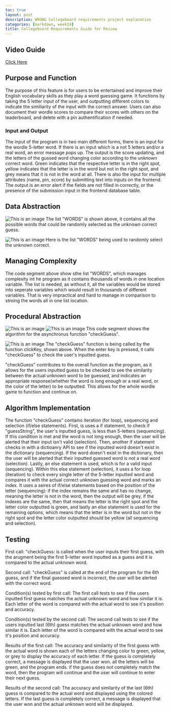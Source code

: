 ```yaml
---
toc: true
layout: post
description: WRONG Collegeboard requirements project explanation
categories: [markdown, week24]
title: Collegeboard Requirements Guide for Review
---
```

## Video Guide
[Click Here](https://youtu.be/GaTUvSp2Wic)

## Purpose and Function
The purpose of this feature is for users to be entertained and improve their English vocabulary skills as they play a word guessing game. It functions by taking the 5 letter input of the user, and outputting different colors to indicate the similiarity of the input with the correct answer. Users can also document their wordle scores to compare their scores with others on the leaderboard, and delete with a pin authentification if needed. 

### Input and Output
The input of the program is in two main different forms, there is an input for the wordle 5-letter word. If there is an input which is a not 5 letters and/or a real word, an error message pops up. The output is the score updating, and the letters of the gussed word changing color according to the unknown correct word. Green indicates that the respective letter is in the right spot, yellow indicates that the letter is in the word but not in the right spot, and grey means that it is not in the word at all. There is also the input for multiple attributes (name, pin, score) by submitting text into inputs on the frontend. The output is an error alert if the fields are not filled in correctly, or the presence of the submission input in the frontend database table. 

## Data Abstraction
![This is an image](https://github.com/aliyatang/Aliya/blob/master/images/23-02-28-pic1.png?raw=true)
The list "WORDS" is shown above, it contains all the possible words that could be randomly selected as the unknown correct guess.

![This is an image](https://github.com/aliyatang/Aliya/blob/master/images/23-02-28-pic2.png?raw=true)
Here is the list "WORDS" being used to randomly select the unknown correct. 

## Managing Complexity
The code segment above show sthe list "WORDS", which manages complexity int he program as it contains thousands of words in one location variable. The list is needed, as without it, all the variables would be stored into seperate variables which would result in thousands of different variables. That is very impractical and hard to manage in comparison to stroing the words all in one list location. 

## Procedural Abstraction
![This is an image](https://github.com/aliyatang/Aliya/blob/master/images/Screen%20Shot%202023-02-28%20at%202.26.50%20AM.png?raw=true)
![This is an image](https://github.com/aliyatang/Aliya/blob/master/images/Screen%20Shot%202023-02-28%20at%202.27.04%20AM.png?raw=true)
This code segment shows the algorithm for the asynchronus function "checkGuess". 

![This is an image](https://github.com/aliyatang/Aliya/blob/master/images/Screen%20Shot%202023-02-28%20at%202.31.31%20AM.png?raw=true)
 The "checkGuess" function is being called by the function clickKey, shown above. When the enter key is pressed, it calls "checkGuess" to check the user's inputted guess. 

"checkGuess" contributes to the overall function as the program, as it allows for the users inputted guess to be checked to see the similarity between the actual unknown word to be guessed, and indicates an appropriate response(whether the word is long enough or a real word, or the color of the letter) to be outputted. This allows for the whole wordle game to function and continue on. 

## Algorithm Implementation
The function "checkGuess" contains iteration (for loop), sequencing and selection (if/else statements). First, is uses a if statement, to check if "guessString", the user's inputted guess, is less than 5-letters (sequencing). If this condition is met and the word is not long enough, then the user will be alerted that their input isn't valid (selection). Then, another if statement checks in with a dictioanry API to see if the inputted word doesn't exist in the dictionary (sequencing). If the word doesn't exist in the dictionary, then the user will be alerted that their inputted guessed word is not a real word (selection). Lastly, an else statement is used, which is for a valid input (sequencing). Within this else statement (selection), it uses a for loop (iteration) to check every single letter of the 5-letter inputted word and compares it with the actual correct unknown guessing word and marks an index. It uses a seires of if/else statements based on the position of the letter (sequencing): if the index remains the same and has no change, meaning the letter is not in the word, then the output will be grey, if the indexes are the same, then that means the letter is the right spot and the letter color outputted is green, and lastly an else statement is used for the remaining options, which means that the letter is in the word but not in the right spot and the letter color outputted should be yellow (all sequencing and selection). 

## Testing

First call:
"checkGuess: is called when the user inputs their first guess, with the arugment being the first 5-letter word inputted as a guess and it is compared to the actual unknown word. 

Second call: 
"checkGuess" is called at the end of the program for the 6th guess, and if the final guessed word is incorrect, the user will be alerted with the correct word. 

Condition(s) tested by first call:
The first call tests to see if the users inputted first guess matches the actual unknown word and how similar it is. Each letter of the word is compared with the actual word to see it's position and accuracy. 

Condition(s) tested by the second call: 
The second call tests to see if the users inputted last (6th) guess matches the actual unknown word and how similar it is. Each letter of the word is compared with the actual word to see it's position and accuracy. 

Results of the first call:
The accuracy and similarity of the first guess with the actual word is shown each of the letters changing color to green, yellow, or grey to display the accuracy of each letter. If the guess is completely correct, a message is displayed that the user won. all the letters will be green, and the program ends. if the guess does not completely match the word, then the program will continue and the user will continue to enter their next guess.

Results of the second call:
The accuracy and similarity of the last (6th) guess is compared to the actual word and displayed using the colored letters. If the last guess is completely correct, a message is displayed that the user won and the actual unknown word will be displayed. 